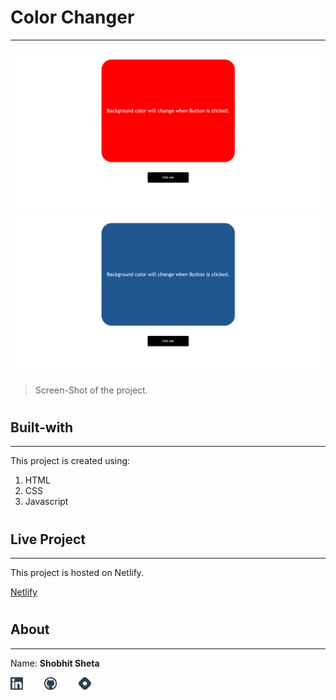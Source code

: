 # Color Changer
---


![image](./screen-shot.png)
![image](./screen-shot-1.png)


> Screen-Shot of the project.

#

## Built-with
---

This project is created using:

 1. HTML
 2. CSS
 3. Javascript

#

## Live Project
---

This project is hosted on Netlify.

[Netlify](https://shobhits-fsjs-project-ColorChanger.netlify.app/)

#

## About
---

Name: **Shobhit Sheta**

<a href="https://www.linkedin.com/in/shobhit-sheta-572b16209/" rel="some text"><img src="./readme/linkedin-svgrepo-com.svg" alt="" style="width: 4%;margin-right: 6%"></a> <a href="https://github.com/shobhit-sheta/fsjs-project-ColorChanger" rel="some text"><img src="./readme/github-svgrepo-com.svg" alt="" style="width: 4%;margin-right: 6%"></a> <a href="https://shobhitsheta.hashnode.dev/" rel="some text"><img src="./readme/hashnode-icon-svgrepo-com.svg" alt="" style="width: 4%"></a>